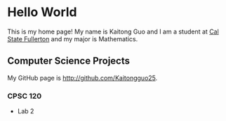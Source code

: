 # Hello World

This is my home page! My name is Kaitong Guo and I am a student at [Cal State Fullerton](http://www.fullerton.edu/) and my major is Mathematics.

## Computer Science Projects

My GitHub page is http://github.com/Kaitongguo25.

### CPSC 120

* Lab 2